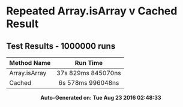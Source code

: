 # Repeated Array.isArray v Cached Result
## Test Results - 1000000 runs
Method Name | Run Time 
----------- | :------: 
Array.isArray | 37s 829ms 845070ns
Cached | 6s 578ms 996048ns

<p align='center'><b>Auto-Generated on: Tue Aug 23 2016 02:48:33</b></p>